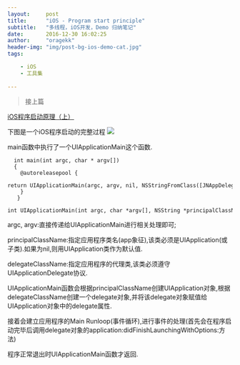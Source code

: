 ```yaml
---
layout:     post
title:      "iOS - Program start principle"
subtitle:   "多线程，iOS开发，Demo 归纳笔记"
date:       2016-12-30 16:02:25
author:     "oragekk"
header-img: "img/post-bg-ios-demo-cat.jpg"
tags:

    - iOS
    - 工具集    
     
---
```


>接上篇

[iOS程序启动原理（上）](http://www.jianshu.com/p/6e583c4392f3)

下图是一个iOS程序启动的完整过程
![](http://upload-images.jianshu.io/upload_images/2076247-1f1b30ddcfcd7ef3.png?imageMogr2/auto-orient/strip%7CimageView2/2/w/1240)

main函数中执行了一个UIApplicationMain这个函数.
        
      int main(int argc, char * argv[])  
      {    
        @autoreleasepool {        
          return UIApplicationMain(argc, argv, nil, NSStringFromClass([JNAppDelegate class]));    
        }
       }
      int UIApplicationMain(int argc, char *argv[], NSString *principalClassName, NSString *delegateClassName);

argc, argv:直接传递给UIApplicationMain进行相关处理即可;

 principalClassName:指定应用程序类名(app象征),该类必须是UIApplication(或子类).如果为nil,则用UIApplication类作为默认值.

 delegateClassName:指定应用程序的代理类,该类必须遵守UIApplicationDelegate协议.

 UIApplicationMain函数会根据principalClassName创建UIApplication对象,根据delegateClassName创建一个delegate对象,并将该delegate对象赋值给UIApplication对象中的delegate属性.

  接着会建立应用程序的Main Runloop(事件循环),进行事件的处理(首先会在程序启动完毕后调用delegate对象的application:didFinishLaunchingWithOptions:方法)

  程序正常退出时UIApplicationMain函数才返回.
